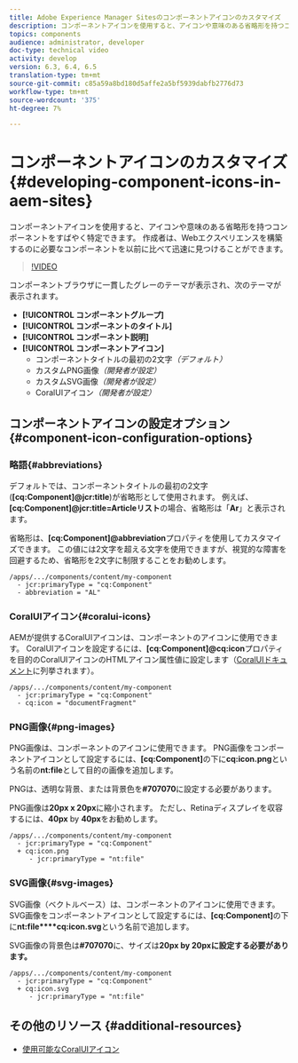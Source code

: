```yaml
---
title: Adobe Experience Manager Sitesのコンポーネントアイコンのカスタマイズ
description: コンポーネントアイコンを使用すると、アイコンや意味のある省略形を持つコンポーネントをすばやく特定できます。 作成者は、Webエクスペリエンスを構築するのに必要なコンポーネントを以前に比べて迅速に見つけることができます。
topics: components
audience: administrator, developer
doc-type: technical video
activity: develop
version: 6.3, 6.4, 6.5
translation-type: tm+mt
source-git-commit: c85a59a8bd180d5affe2a5bf5939dabfb2776d73
workflow-type: tm+mt
source-wordcount: '375'
ht-degree: 7%

---
```



# コンポーネントアイコンのカスタマイズ{#developing-component-icons-in-aem-sites}

コンポーネントアイコンを使用すると、アイコンや意味のある省略形を持つコンポーネントをすばやく特定できます。 作成者は、Webエクスペリエンスを構築するのに必要なコンポーネントを以前に比べて迅速に見つけることができます。

>[!VIDEO](https://video.tv.adobe.com/v/16778/?quality=9&learn=on)

コンポーネントブラウザに一貫したグレーのテーマが表示され、次のテーマが表示されます。

* **[!UICONTROL コンポーネントグループ]**
* **[!UICONTROL コンポーネントのタイトル]**
* **[!UICONTROL コンポーネント説明]**
* **[!UICONTROL コンポーネントアイコン]**
   * コンポーネントタイトルの最初の2文字&#x200B;*（デフォルト）*
   * カスタムPNG画像&#x200B;*（開発者が設定）*
   * カスタムSVG画像&#x200B;*（開発者が設定）*
   * CoralUIアイコン&#x200B;*（開発者が設定）*

## コンポーネントアイコンの設定オプション{#component-icon-configuration-options}

### 略語{#abbreviations}

デフォルトでは、コンポーネントタイトルの最初の2文字(**[cq:Component]@jcr:title**)が省略形として使用されます。 例えば、**[cq:Component]@jcr:title=Articleリスト**&#x200B;の場合、省略形は「**Ar**」と表示されます。

省略形は、**[cq:Component]@abbreviation**&#x200B;プロパティを使用してカスタマイズできます。 この値には2文字を超える文字を使用できますが、視覚的な障害を回避するため、省略形を2文字に制限することをお勧めします。

```plain
/apps/.../components/content/my-component
  - jcr:primaryType = "cq:Component"
  - abbreviation = "AL"
```

### CoralUIアイコン{#coralui-icons}

AEMが提供するCoralUIアイコンは、コンポーネントのアイコンに使用できます。 CoralUIアイコンを設定するには、**[cq:Component]@cq:icon**&#x200B;プロパティを目的のCoralUIアイコンのHTMLアイコン属性値に設定します（[CoralUIドキュメント](https://helpx.adobe.com/experience-manager/6-5/sites/developing/using/reference-materials/coral-ui/coralui3/Coral.Icon.html)に列挙されます）。

```plain
/apps/.../components/content/my-component
  - jcr:primaryType = "cq:Component"
  - cq:icon = "documentFragment"
```

### PNG画像{#png-images}

PNG画像は、コンポーネントのアイコンに使用できます。 PNG画像をコンポーネントアイコンとして設定するには、**[cq:Component]**&#x200B;の下に&#x200B;**cq:icon.png**&#x200B;という名前の&#x200B;**nt:file**&#x200B;として目的の画像を追加します。

PNGは、透明な背景、または背景色を&#x200B;**#707070**&#x200B;に設定する必要があります。

PNG画像は&#x200B;**20px x 20px**&#x200B;に縮小されます。 ただし、Retinaディスプレイを収容するには、**40px** by **40px**&#x200B;をお勧めします。

```plain
/apps/.../components/content/my-component
  - jcr:primaryType = "cq:Component"
  + cq:icon.png
     - jcr:primaryType = "nt:file"
```

### SVG画像{#svg-images}

SVG画像（ベクトルベース）は、コンポーネントのアイコンに使用できます。 SVG画像をコンポーネントアイコンとして設定するには、**[cq:Component]**&#x200B;の下に&#x200B;**nt:file****cq:icon.svg**&#x200B;という名前で追加します。

SVG画像の背景色は&#x200B;**#707070**&#x200B;に、サイズは&#x200B;**20px by 20pxに設定する必要があります。**

```plain
/apps/.../components/content/my-component
  - jcr:primaryType = "cq:Component"
  + cq:icon.svg
     - jcr:primaryType = "nt:file"
```

## その他のリソース {#additional-resources}

* [使用可能なCoralUIアイコン](https://helpx.adobe.com/experience-manager/6-5/sites/developing/using/reference-materials/coral-ui/coralui3/Coral.Icon.html)
